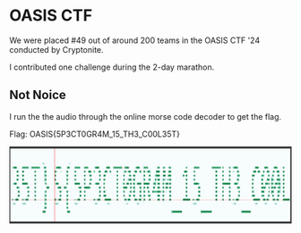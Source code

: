 # OASIS CTF

We were placed #49 out of around 200 teams in the OASIS CTF '24 conducted by Cryptonite.

I contributed one challenge during the 2-day marathon.

## Not Noice

I run the the audio through the online morse code decoder to get the flag.

Flag: OASIS{5P3CT0GR4M_15_TH3_C00L35T}

![img](image.png)